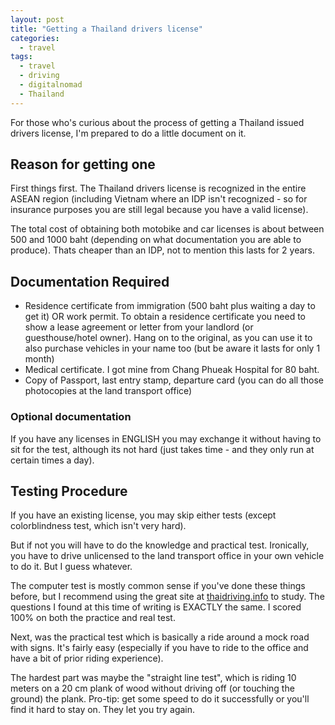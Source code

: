 ```yaml
---
layout: post
title: "Getting a Thailand drivers license"
categories:
  - travel
tags:
  - travel
  - driving
  - digitalnomad
  - Thailand
---
```


For those who's curious about the process of getting a Thailand issued drivers license, I'm prepared to do a little document on it.

## Reason for getting one

First things first. The Thailand drivers license is recognized in the entire ASEAN region (including Vietnam where an IDP isn't recognized - so for insurance purposes you are still legal because you have a valid license).

The total cost of obtaining both motobike and car licenses is about between 500 and 1000 baht (depending on what documentation you are able to produce). Thats cheaper than an IDP, not to mention this lasts for 2 years.

## Documentation Required

* Residence certificate from immigration (500 baht plus waiting a day to get it) OR work permit. To obtain a residence certificate you need to show a lease agreement or letter from your landlord (or guesthouse/hotel owner). Hang on to the original, as you can use it to also purchase vehicles in your name too (but be aware it lasts for only 1 month)
* Medical certificate. I got mine from Chang Phueak Hospital for 80 baht.
* Copy of Passport, last entry stamp, departure card (you can do all those photocopies at the land transport office)

### Optional documentation

If you have any licenses in ENGLISH you may exchange it without having to sit for the test, although its not hard (just takes time - and they only run at certain times a day).

## Testing Procedure

If you have an existing license, you may skip either tests (except colorblindness test, which isn't very hard).

But if not you will have to do the knowledge and practical test. Ironically, you have to drive unlicensed to the land transport office in your own vehicle to do it. But I guess whatever.

The computer test is mostly common sense if you've done these things before, but I recommend using the great site at [thaidriving.info](http://thaidriving.info) to study. The questions I found at this time of writing is EXACTLY the same. I scored 100% on both the practice and real test.

Next, was the practical test which is basically a ride around a mock road with signs. It's fairly easy (especially if you have to ride to the office and have a bit of prior riding experience).

The hardest part was maybe the "straight line test", which is riding 10 meters on a 20 cm plank of wood without driving off (or touching the ground) the plank. Pro-tip: get some speed to do it successfully or you'll find it hard to stay on. They let you try again.
